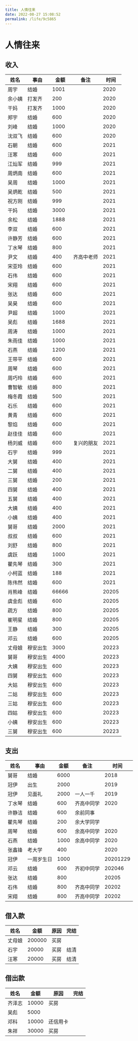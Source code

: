 ```yaml
---
title: 人情往来
date: 2022-08-27 15:08:52
permalink: /life/9c5865
---
```


# 人情往来

## 收入

| 姓名   | 事由     | 金额   | 备注       | 时间   |
| ------ | -------- | ------ | ---------- | ------ |
| 周宇   | 结婚     | 1001   |            | 2020  |
| 余小姨 | 打发齐   | 200    |            | 2020  |
| 干妈   | 打发齐   | 1000   |            | 2020  |
| 郑宇   | 结婚     | 600    |            | 2020  |
| 刘峰   | 结婚     | 1000   |            | 2020  |
| 沈双飞 | 结婚     | 600    |            | 2020  |
| 石朝   | 结婚     | 600    |            | 2021  |
| 汪寒   | 结婚     | 600    |            | 2021  |
| 江灿军 | 结婚     | 999    |            | 2021  |
| 周炳南 | 结婚     | 600    |            | 2021  |
| 吴周   | 结婚     | 1000   |            | 2021  |
| 吴炳乾 | 结婚     | 500    |            | 2021  |
| 祝方刚 | 结婚     | 999    |            | 2021  |
| 干妈   | 结婚     | 3000   |            | 2021  |
| 余松   | 结婚     | 1888   |            | 2021  |
| 李双   | 结婚     | 600    |            | 2021  |
| 许静芳 | 结婚     | 600   |            | 2021  |
| 丁水琴 | 结婚     | 800    |            | 2021  |
| 尹文   | 结婚     | 400    | 齐高中老师 | 2021  |
| 宋亚玲 | 结婚     | 600   |            | 2021  |
| 石伟   | 结婚     | 600    |            | 2021  |
| 宋翔   | 结婚     | 600   |            | 2021  |
| 张达   | 结婚     | 600    |            | 2021  |
| 吴昊   | 结婚     | 600    |            | 2021  |
| 尹超   | 结婚     | 1000   |            | 2021  |
| 吴彪   | 结婚     | 1688   |            | 2021  |
| 周涛   | 结婚     | 1000   |            | 2021  |
| 朱雨佳 | 结婚     | 1000   |            | 2021  |
| 石燕   | 结婚     | 1200   |            | 2021  |
| 王带平 | 结婚     | 600   |            | 2021  |
| 周琴   | 结婚     | 600   |            | 2021  |
| 周巧玲 | 结婚     | 600   |            | 2021  |
| 曹智敏 | 结婚     | 800   |            | 2021  |
| 梅冬霞 | 结婚     | 500   |            | 2021  |
| 石乐   | 结婚     | 600   |            | 2021  |
| 黄青   | 结婚     | 600   |            | 2021  |
| 黎焰   | 结婚     | 600   |            | 2021  |
| 赵佳佳 | 结婚     | 600   |            | 2021  |
| 杨刘威 | 结婚     | 600   | 复兴的朋友 | 2021  |
| 石宇   | 结婚     | 999   |            | 2021  |
| 大舅   | 结婚     | 400   |            | 2021  |
| 二舅   | 结婚     | 400   |            | 2021  |
| 三舅   | 结婚     | 200   |            | 2021  |
| 四舅   | 结婚     | 400   |            | 2021  |
| 五舅   | 结婚     | 400   |            | 2021  |
| 大姨   | 结婚     | 400   |            | 2021  |
| 小姨   | 结婚     | 400   |            | 2021  |
| 舅哥   | 结婚     | 2000  |            | 2021  |
| 叔叔   | 结婚     | 600   |            | 2021  |
| 刘舒   | 结婚     | 800   |            | 2021  |
| 虞跃   | 结婚     | 1000  |            | 2021  |
| 瞿先琴 | 结婚     | 300   |            | 2021  |
| 小柯蓝 | 结婚     | 188   |            | 2021  |
| 陈伟然 | 结婚     | 600   |            | 2021  |
| 肖熊峰 | 结婚     | 66666 |            | 20205 |
| 虞金彪 | 结婚     | 600    |            | 20205 |
| 疏方   | 结婚     | 800    |            | 20205 |
| 崔明星 | 结婚     | 800    |            | 20205 |
| 王静   | 结婚     | 300    |            | 20205 |
| 邓云   | 结婚     | 600    |            | 20205 |
| 丈母娘 | 穆安出生 | 3000   |            | 20223 |
| 舅哥   | 穆安出生 | 4000   |            | 20223 |
| 大姨   | 穆安出生 | 600    |            | 20223 |
| 四舅   | 穆安出生 | 600    |            | 20223 |
| 大姑   | 穆安出生 | 600    |            | 20223 |
| 二姑   | 穆安出生 | 600    |            | 20223 |
| 三姑   | 穆安出生 | 600    |            | 20223 |
| 四姑   | 穆安出生 | 600    |            | 20223 |
| 小姨   | 穆安出生 | 600    |            | 20223 |
| 三舅   | 穆安出生 | 600    |            | 20223 |



## 支出

| 姓名   | 事由       | 金额  | 备注       | 时间       |
| ------ | ---------- | ----- | ---------- | ---------- |
| 舅哥   | 结婚       | 6000 |            | 2018      |
| 冠伊   | 出生       | 2000 |            | 2019      |
| 冠伊   | 见面礼     | 2000 | 一人一千   | 2019      |
| 丁水琴 | 结婚       | 600  | 齐高中同学 | 2020      |
| 许静洁 | 结婚       | 600  | 余前同事   |            |
| 瞿先琴 | 结婚       | 200  | 余大学同学 |            |
| 周琴   | 结婚       | 600  | 余高中同学 | 2020      |
| 石燕   | 结婚       | 1000 | 余高中同学 | 2020      |
| 张鑫锋 | 考大学     | 400  |            | 2020      |
| 冠伊   | 一周岁生日 | 1000 |            | 20201229 |
| 邓云   | 结婚       | 600  | 齐初中同学 | 202046   |
| 张达   | 结婚       | 800   |            | 20205     |
| 石伟   | 结婚       | 800   | 齐高中同学 | 20202     |
| 宋翔   | 结婚       | 800   | 齐高中同学 | 20202     |



## 借入款

| 姓名   | 金额   | 原因 | 完结 |
| ------ | ------ | ---- | ---- |
| 丈母娘 | 200000 | 买房 |      |
| 石宇   | 20000  | 买房 | 结清 |
| 汪寒   | 20000  | 买房 | 结清 |



## 借出款

| 姓名   | 金额  | 原因     | 完结 |
| ------ | ----- | -------- | ---- |
| 齐泽志 | 10000 | 买房     |      |
| 吴彪   | 5000  |          |      |
| 邓科   | 10000 | 还信用卡 |      |
| 朱祥   | 30000 | 买房     |      |